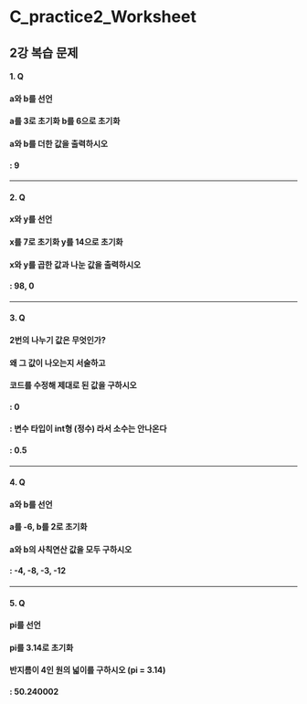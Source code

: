 # C_practice2_Worksheet
2강 복습 문제
----------------------------------------------------------------------
#### 1. Q
#### a와 b를 선언
#### a를 3로 초기화 b를 6으로 초기화
#### a와 b를 더한 값을 출력하시오
#### : 9
----------------------------------------------------------------------
#### 2. Q
#### x와 y를 선언
#### x를 7로 초기화 y를 14으로 초기화
#### x와 y를 곱한 값과 나눈 값을 출력하시오
#### : 98, 0
----------------------------------------------------------------------
#### 3. Q
#### 2번의 나누기 값은 무엇인가?
#### 왜 그 값이 나오는지 서술하고
#### 코드를 수정해 제대로 된 값을 구하시오
#### : 0
#### : 변수 타입이 int형 (정수) 라서 소수는 안나온다
#### : 0.5
----------------------------------------------------------------------
#### 4. Q
#### a와 b를 선언
#### a를 -6, b를 2로 초기화
#### a와 b의 사칙연산 값을 모두 구하시오
#### : -4, -8, -3, -12
----------------------------------------------------------------------
#### 5. Q
#### pi를 선언
#### pi를 3.14로 초기화
#### 반지름이 4인 원의 넓이를 구하시오 (pi = 3.14)
#### : 50.240002
